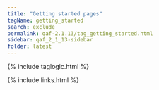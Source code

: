 ```yaml
---
title: "Getting started pages"
tagName: getting_started
search: exclude
permalink: qaf-2.1.13/tag_getting_started.html
sidebar: qaf_2_1_13-sidebar
folder: latest
---
```

{% include taglogic.html %}

{% include links.html %}
